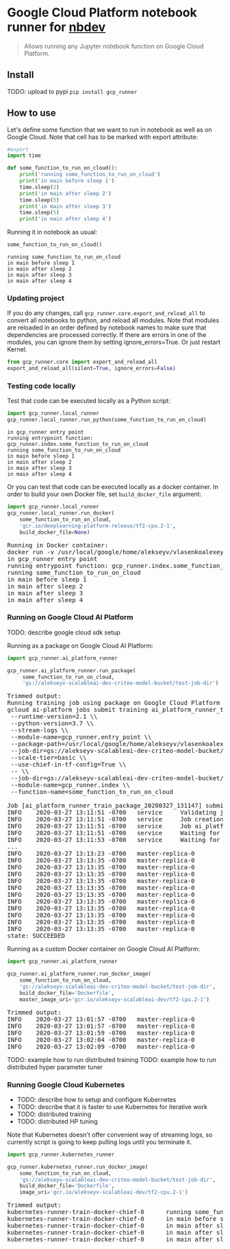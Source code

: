 # Google Cloud Platform notebook runner for [nbdev](https://github.com/fastai/nbdev/tree/master/nbdev)
> Allows running any Jupyter notebook function on Google Cloud Platform.


## Install

TODO: upload to pypi
`pip install gcp_runner`

## How to use

Let's define some function that we want to run in notebook as well as on Google Cloud.
Note that cell has to be marked with export attribute:

```python
#export
import time

def some_function_to_run_on_cloud():
    print('running some_function_to_run_on_cloud')
    print('in main before sleep 1')
    time.sleep(2)
    print('in main after sleep 2')
    time.sleep(5)
    print('in main after sleep 3')
    time.sleep(5)
    print('in main after sleep 4')
```

Running it in notebook as usual:

```python
some_function_to_run_on_cloud()
```

    running some_function_to_run_on_cloud
    in main before sleep 1
    in main after sleep 2
    in main after sleep 3
    in main after sleep 4


### Updating project
If you do any changes, call `gcp_runner.core.export_and_reload_all` to convert all notebooks to python, and reload all modules. Note that modules are reloaded in an order defined by notebook names to make sure that dependencies are processed correctly. If there are errors in one of the modules, you can ignore them by setting ignore_errors=True. Or just restart Kernel.

```python
from gcp_runner.core import export_and_reload_all
export_and_reload_all(silent=True, ignore_errors=False)
```

### Testing code locally
Test that code can be executed locally as a Python script:

```python
import gcp_runner.local_runner
gcp_runner.local_runner.run_python(some_function_to_run_on_cloud)
```

    in gcp_runner entry point
    running entrypoint function: gcp_runner.index.some_function_to_run_on_cloud
    running some_function_to_run_on_cloud
    in main before sleep 1
    in main after sleep 2
    in main after sleep 3
    in main after sleep 4


Or you can test that code can be executed locally as a docker container.
In order to build your own Docker file, set `build_docker_file` argument:

```python
import gcp_runner.local_runner
gcp_runner.local_runner.run_docker(
    some_function_to_run_on_cloud,
    'gcr.io/deeplearning-platform-release/tf2-cpu.2-1',
    build_docker_file=None)
```

<pre>
Running in Docker container:  
docker run -v /usr/local/google/home/alekseyv/vlasenkoalexey/gcp_runner/gcp_runner:/gcp_runner gcr.io/deeplearning-platform-release/tf2-cpu.2-1 python -u -m gcp_runner.entry_point --module-name=gcp_runner.index --function-name=some_function_to_run_on_cloud
in gcp_runner entry point  
running entrypoint function: gcp_runner.index.some_function_to_run_on_cloud  
running some_function_to_run_on_cloud  
in main before sleep 1  
in main after sleep 2  
in main after sleep 3  
in main after sleep 4 
</pre>

### Running on Google Cloud AI Platform

TODO: describe google cloud sdk setup

Running as a package on Google Cloud AI Platform:

```python
import gcp_runner.ai_platform_runner

gcp_runner.ai_platform_runner.run_package(
     some_function_to_run_on_cloud, 
     'gs://alekseyv-scalableai-dev-criteo-model-bucket/test-job-dir')
```

<pre>
Trimmed output:  
Running training job using package on Google Cloud Platform AI:  
gcloud ai-platform jobs submit training ai_platform_runner_train_package_20200327_131147 \\  
 --runtime-version=2.1 \\   
 --python-version=3.7 \\   
 --stream-logs \\   
 --module-name=gcp_runner.entry_point \\   
 --package-path=/usr/local/google/home/alekseyv/vlasenkoalexey/gcp_runner/gcp_runner \\  
 --job-dir=gs://alekseyv-scalableai-dev-criteo-model-bucket/test-job-dir \\  
 --scale-tier=basic \\  
 --use-chief-in-tf-config=True \\  
 -- \\  
 --job-dir=gs://alekseyv-scalableai-dev-criteo-model-bucket/test-job-dir \\  
 --module-name=gcp_runner.index \\  
 --function-name=some_function_to_run_on_cloud  
        
Job [ai_platform_runner_train_package_20200327_131147] submitted successfully.  
INFO	2020-03-27 13:11:51 -0700	service		Validating job requirements...  
INFO	2020-03-27 13:11:51 -0700	service		Job creation request has been successfully validated.  
INFO	2020-03-27 13:11:51 -0700	service		Job ai_platform_runner_train_package_20200327_131147 is queued.  
INFO	2020-03-27 13:11:51 -0700	service		Waiting for job to be provisioned.  
INFO	2020-03-27 13:11:53 -0700	service		Waiting for training program to start.  
...  
INFO	2020-03-27 13:13:23 -0700	master-replica-0		Running command: python3 -m gcp_runner.entry_point --job-dir=gs://alekseyv-scalableai-dev-criteo-model-bucket/test-job-dir --module-name=gcp_runner.index --function-name=some_function_to_run_on_cloud --job-dir gs://alekseyv-scalableai-dev-criteo-model-bucket/test-job-dir  
INFO	2020-03-27 13:13:35 -0700	master-replica-0		in gcp_runner entry point  
INFO	2020-03-27 13:13:35 -0700	master-replica-0		running entrypoint function: gcp_runner.index.some_function_to_run_on_cloud  
INFO	2020-03-27 13:13:35 -0700	master-replica-0		additional args: ['--job-dir=gs://alekseyv-scalableai-dev-criteo-model-bucket/test-job-dir', '--job-dir', 'gs://alekseyv-scalableai-dev-criteo-model-bucket/test-job-dir']  
INFO	2020-03-27 13:13:35 -0700	master-replica-0		running some_function_to_run_on_cloud  
INFO	2020-03-27 13:13:35 -0700	master-replica-0		in main before sleep 1  
INFO	2020-03-27 13:13:35 -0700	master-replica-0		in main after sleep 2  
INFO	2020-03-27 13:13:35 -0700	master-replica-0		in main after sleep 3  
INFO	2020-03-27 13:13:35 -0700	master-replica-0		in main after sleep 4  
INFO	2020-03-27 13:13:35 -0700	master-replica-0		Module completed; cleaning up.  
INFO	2020-03-27 13:13:35 -0700	master-replica-0		Clean up finished.  
INFO	2020-03-27 13:13:35 -0700	master-replica-0		Task completed successfully.  
state: SUCCEEDED 
</pre>

Running as a custom Docker container on Google Cloud AI Platform:

```python
import gcp_runner.ai_platform_runner

gcp_runner.ai_platform_runner.run_docker_image(
    some_function_to_run_on_cloud,
    'gs://alekseyv-scalableai-dev-criteo-model-bucket/test-job-dir',
    build_docker_file='Dockerfile',
    master_image_uri='gcr.io/alekseyv-scalableai-dev/tf2-cpu.2-1')
```

<pre>
Trimmed output:  
INFO	2020-03-27 13:01:57 -0700	master-replica-0		running some_function_to_run_on_cloud  
INFO	2020-03-27 13:01:57 -0700	master-replica-0		in main before sleep 1  
INFO	2020-03-27 13:01:59 -0700	master-replica-0		in main after sleep 2  
INFO	2020-03-27 13:02:04 -0700	master-replica-0		in main after sleep 3  
INFO	2020-03-27 13:02:09 -0700	master-replica-0		in main after sleep 4  
</pre>

TODO: example how to run distributed training
TODO: example how to run distributed hyper parameter tuner

### Running Google Cloud Kubernetes

- TODO: describe how to setup and configure Kubernetes
- TODO: describe that it is faster to use Kubernetes for iterative work
- TODO: distributed training
- TODO: distributed HP tuning

Note that Kubernetes doesn't offer convenient way of streaming logs, so currently script is going to keep pulling logs until you terminate it.

```python
import gcp_runner.kubernetes_runner

gcp_runner.kubernetes_runner.run_docker_image(
    some_function_to_run_on_cloud,
    'gs://alekseyv-scalableai-dev-criteo-model-bucket/test-job-dir',
    build_docker_file='Dockerfile',
    image_uri='gcr.io/alekseyv-scalableai-dev/tf2-cpu.2-1')
```

<pre>
Trimmed output:  
kubernetes-runner-train-docker-chief-0		running some_function_to_run_on_cloud  
kubernetes-runner-train-docker-chief-0		in main before sleep 1  
kubernetes-runner-train-docker-chief-0		in main after sleep 2  
kubernetes-runner-train-docker-chief-0		in main after sleep 3  
kubernetes-runner-train-docker-chief-0		in main after sleep 4  
</pre>
